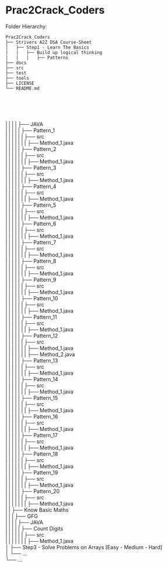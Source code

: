 # Prac2Crack_Coders
Folder Hierarchy: </br>


    Prac2Crack_Coders
    ├── Strivers A2Z DSA Course-Sheet
    │   ├── Step1 - Learn The Basics
    |   |   ├── Build up logical thinking
    |   |   |   ├── Patterns
    ├── docs
    ├── src
    ├── test
    ├── tools
    ├── LICENSE
    └── README.md

 </br>
 </br>
 </br>
 </br>
|   |   |   |   ├── JAVA </br>
|   |   |   |   |   ├── Pattern_1 </br>
|   |   |   |   |   |   ├── src </br>
|   |   |   |   |   |   |   ├── Method_1.java </br>
|   |   |   |   |   ├── Pattern_2 </br>
|   |   |   |   |   |   ├── src </br>
|   |   |   |   |   |   |   ├── Method_1.java </br>
|   |   |   |   |   ├── Pattern_3 </br>
|   |   |   |   |   |   ├── src </br>
|   |   |   |   |   |   |   ├── Method_1.java </br>
|   |   |   |   |   ├── Pattern_4 </br>
|   |   |   |   |   |   ├── src </br>
|   |   |   |   |   |   |   ├── Method_1.java </br>
|   |   |   |   |   ├── Pattern_5 </br>
|   |   |   |   |   |   ├── src </br>
|   |   |   |   |   |   |   ├── Method_1.java </br>
|   |   |   |   |   ├── Pattern_6 </br>
|   |   |   |   |   |   ├── src </br>
|   |   |   |   |   |   |   ├── Method_1.java </br>
|   |   |   |   |   ├── Pattern_7 </br>
|   |   |   |   |   |   ├── src </br>
|   |   |   |   |   |   |   ├── Method_1.java </br>
|   |   |   |   |   ├── Pattern_8 </br>
|   |   |   |   |   |   ├── src </br>
|   |   |   |   |   |   |   ├── Method_1.java </br>
|   |   |   |   |   ├── Pattern_9 </br>
|   |   |   |   |   |   ├── src </br>
|   |   |   |   |   |   |   ├── Method_1.java </br>
|   |   |   |   |   ├── Pattern_10 </br>
|   |   |   |   |   |   ├── src </br>
|   |   |   |   |   |   |   ├── Method_1.java </br>
|   |   |   |   |   ├── Pattern_11 </br>
|   |   |   |   |   |   ├── src </br>
|   |   |   |   |   |   |   ├── Method_1.java </br>
|   |   |   |   |   ├── Pattern_12 </br>
|   |   |   |   |   |   ├── src </br>
|   |   |   |   |   |   |   ├── Method_1.java </br>
|   |   |   |   |   |   |   ├── Method_2.java </br>
|   |   |   |   |   ├── Pattern_13 </br>
|   |   |   |   |   |   ├── src </br>
|   |   |   |   |   |   |   ├── Method_1.java </br>
|   |   |   |   |   ├── Pattern_14 </br>
|   |   |   |   |   |   ├── src </br>
|   |   |   |   |   |   |   ├── Method_1.java </br>
|   |   |   |   |   ├── Pattern_15 </br>
|   |   |   |   |   |   ├── src </br>
|   |   |   |   |   |   |   ├── Method_1.java </br>
|   |   |   |   |   ├── Pattern_16 </br>
|   |   |   |   |   |   ├── src </br>
|   |   |   |   |   |   |   ├── Method_1.java </br>
|   |   |   |   |   ├── Pattern_17 </br>
|   |   |   |   |   |   ├── src </br>
|   |   |   |   |   |   |   ├── Method_1.java </br>
|   |   |   |   |   ├── Pattern_18 </br>
|   |   |   |   |   |   ├── src </br>
|   |   |   |   |   |   |   ├── Method_1.java </br>
|   |   |   |   |   ├── Pattern_19 </br>
|   |   |   |   |   |   ├── src </br>
|   |   |   |   |   |   |   ├── Method_1.java </br>
|   |   |   |   |   ├── Pattern_20 </br>
|   |   |   |   |   |   ├── src </br>
|   |   |   |   |   |   |   ├── Method_1.java </br>
|   |   ├── Know Basic Maths </br>
|   |   |   ├── GFG </br>
|   |   |   |   ├── JAVA </br>
|   |   |   |   |   ├── Count Digits </br>
|   |   |   |   |   |   ├── src </br>
|   |   |   |   |   |   |   ├── Method_1.java </br>
│   ├── Step3 - Solve Problems on Arrays [Easy - Medium - Hard] </br>
│   └── ... </br>
└── ... </br>
